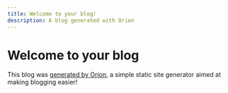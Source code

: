 ```yaml
---
title: Welcome to your blog!
description: A blog generated with Orion
---
```


# Welcome to your blog

This blog was [generated by Orion](https://github.com/adriantombu/orion), a simple static site generator aimed at making blogging easier!
